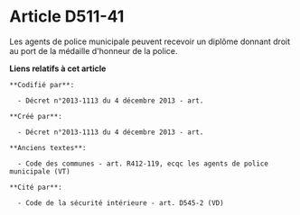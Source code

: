# Article D511-41

Les agents de police municipale peuvent recevoir un diplôme donnant droit au port de la médaille d'honneur de la police.

**Liens relatifs à cet article**

	**Codifié par**:

	  - Décret n°2013-1113 du 4 décembre 2013 - art.

	**Créé par**:

	  - Décret n°2013-1113 du 4 décembre 2013 - art.

	**Anciens textes**:

	  - Code des communes - art. R412-119, ecqc les agents de police municipale (VT)

	**Cité par**:

	  - Code de la sécurité intérieure - art. D545-2 (VD)
